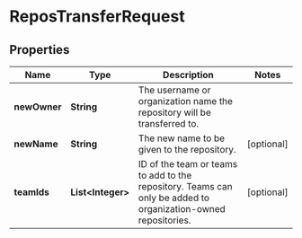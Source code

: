 

# ReposTransferRequest


## Properties

| Name | Type | Description | Notes |
|------------ | ------------- | ------------- | -------------|
|**newOwner** | **String** | The username or organization name the repository will be transferred to. |  |
|**newName** | **String** | The new name to be given to the repository. |  [optional] |
|**teamIds** | **List&lt;Integer&gt;** | ID of the team or teams to add to the repository. Teams can only be added to organization-owned repositories. |  [optional] |



